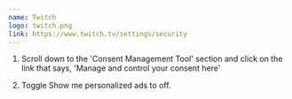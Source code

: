 ```yaml
---
name: Twitch
logo: twitch.png
link: https://www.twitch.tv/settings/security
---
```


1. Scroll down to the 'Consent Management Tool' section and click on the link that says,  'Manage and control your consent here'

2. Toggle Show me personalized ads to off.